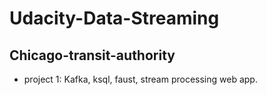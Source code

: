 # Udacity-Data-Streaming

## Chicago-transit-authority
* project 1: Kafka, ksql, faust, stream processing web app.